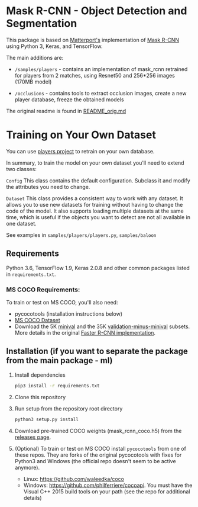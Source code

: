 # Mask R-CNN - Object Detection and Segmentation

This package is based on [Matterport's](https://github.com/matterport/Mask_RCNN) implementation of [Mask R-CNN](https://arxiv.org/abs/1703.06870) using Python 3, Keras, and TensorFlow.

The main additions are:

* `/samples/players` - contains an implementation of mask_rcnn retrained for players from 2 matches, using Resnet50 and 256*256 images (170MB model)

* `/occlusions` - contains tools to extract occlusion images, create a new player database, freeze the obtained models    
 
The original readme is found in [README_orig.md](README_orig.md)


# Training on Your Own Dataset

You can use [players project](/samples/players/README.md) to retrain on your own database. 

In summary, to train the model on your own dataset you'll need to extend two classes:

`Config`
This class contains the default configuration. Subclass it and modify the attributes you need to change.

`Dataset`
This class provides a consistent way to work with any dataset. 
It allows you to use new datasets for training without having to change 
the code of the model. It also supports loading multiple datasets at the
same time, which is useful if the objects you want to detect are not 
all available in one dataset. 

See examples in `samples/players/players.py`, `samples/baloon`

## Requirements

Python 3.6, TensorFlow 1.9, Keras 2.0.8 and other common packages listed in `requirements.txt`.

### MS COCO Requirements:

To train or test on MS COCO, you'll also need:
* pycocotools (installation instructions below)
* [MS COCO Dataset](http://cocodataset.org/#home)
* Download the 5K [minival](https://dl.dropboxusercontent.com/s/o43o90bna78omob/instances_minival2014.json.zip?dl=0)
  and the 35K [validation-minus-minival](https://dl.dropboxusercontent.com/s/s3tw5zcg7395368/instances_valminusminival2014.json.zip?dl=0)
  subsets. More details in the original [Faster R-CNN implementation](https://github.com/rbgirshick/py-faster-rcnn/blob/master/data/README.md).


## Installation (if you want to separate the package from the main package - ml)

1. Install dependencies
   ```bash
   pip3 install -r requirements.txt
   ```
2. Clone this repository
3. Run setup from the repository root directory
    ```bash
    python3 setup.py install
    ``` 
3. Download pre-trained COCO weights (mask_rcnn_coco.h5) from the [releases page](https://github.com/matterport/Mask_RCNN/releases).
4. (Optional) To train or test on MS COCO install `pycocotools` from one of these repos. They are forks of the original pycocotools with fixes for Python3 and Windows (the official repo doesn't seem to be active anymore).

    * Linux: https://github.com/waleedka/coco
    * Windows: https://github.com/philferriere/cocoapi.
    You must have the Visual C++ 2015 build tools on your path (see the repo for additional details)

